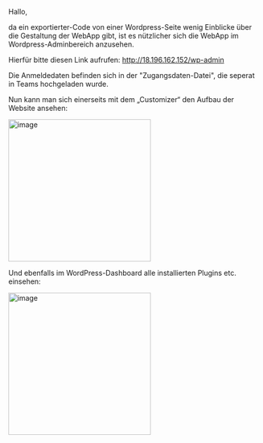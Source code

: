 Hallo, 

da ein exportierter-Code von einer Wordpress-Seite wenig Einblicke über die Gestaltung der WebApp gibt, ist es nützlicher sich die WebApp im Wordpress-Adminbereich anzusehen. 

Hierfür bitte diesen Link aufrufen: 
http://18.196.162.152/wp-admin

Die Anmeldedaten befinden sich in der "Zugangsdaten-Datei", die seperat in Teams hochgeladen wurde.

Nun kann man sich einerseits mit dem „Customizer“ den Aufbau der Website ansehen:

<img width="283" alt="image" src="https://github.com/user-attachments/assets/7c650224-3668-4e63-acf6-63fb38f096a3" />

Und ebenfalls im WordPress-Dashboard alle installierten Plugins etc. einsehen: 

<img width="283" alt="image" src="https://github.com/user-attachments/assets/1b56ea61-e2e6-4352-8367-cd14a4f5d8c5" />
